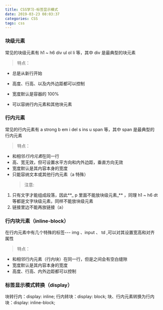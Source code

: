 ```yaml
---
title: CSS学习-标签显示模式
date: 2019-03-23 08:03:37
categories: CSS
tags: css
---
```


### 块级元素

常见的块级元素有 h1 ~ h6 div ul ol li 等，其中 div 是最典型的块元素

> 特点：

- 总是从新行开始
- 高度、行高、以及内外边距都可以控制
- 宽度默认是容器的 100%
- 可以容纳行内元素和其他块元素

  <!-- more -->

### 行内元素

常见的行内元素有 a strong b em i del s ins u span 等，其中 span 是最典型的行内元素

> 特点：

- 和相邻*行内元素*在同一行
- 高、宽无效，但可设置水平方向和内外边距，垂直方向无效
- 宽度默认是其内容本身的宽度
- 只能容纳文本或其他行内元素（a 特殊）
  > 注意:

1.  只有文字才能组成段落，因此**_ p 里面不能放块级元素_** ，同理 h1 ~ h6 dt 等都是文字块级元素，同样不能放块级元素
2.  链接里边不能再放链接（a）

### 行内块元素（inline-block）

在行内元素中有几个特殊的标签--- img 、input 、 td ,可以对其设置宽高和对齐属性

> 特点：

- 和相邻行内元素（行内块）在同一行，但是之间会有空白缝隙
- 宽度默认是其内容本身的宽度
- 高度、行高、内外边距都可以控制

### 标签显示模式转换（display）

块转行内：display: inline;
行内转块：display: block;
块、行内元素转换为行内块：display: inline-block;
